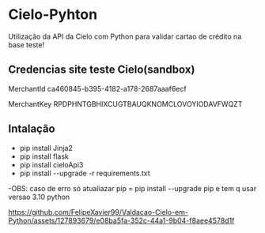 # Cielo-Pyhton
Utilização da API da Cielo com Python para validar cartao de crédito na base teste!

## Credencias site teste Cielo(sandbox)

MerchantId
ca460845-b395-4182-a178-2687aaaf6ecf


MerchantKey
RPDPHNTGBHIXCUGTBAUQKNOMCLOVOYIODAVFWQZT


## Intalação
- pip install Jinja2
- pip install flask 
- pip install cieloApi3
- pip install  --upgrade -r requirements.txt
 
-OBS: caso de erro só atualiazar  pip =  pip install --upgrade pip e tem q usar versao 3.10 python




https://github.com/FelipeXavier99/Valdacao-Cielo-em-Python/assets/127893679/e08ba5fa-352c-44a1-9b04-f8aee4578d1f



